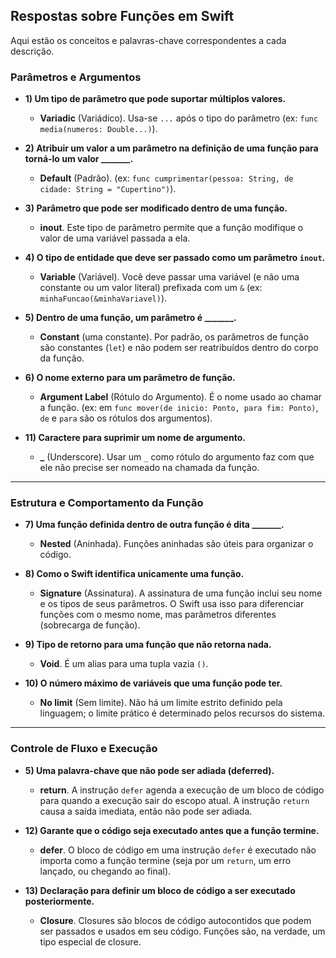 ## Respostas sobre Funções em Swift

Aqui estão os conceitos e palavras-chave correspondentes a cada descrição.

### Parâmetros e Argumentos

* **1) Um tipo de parâmetro que pode suportar múltiplos valores.**
    * **Variadic** (Variádico). Usa-se `...` após o tipo do parâmetro (ex: `func media(numeros: Double...)`).

* **2) Atribuir um valor a um parâmetro na definição de uma função para torná-lo um valor _______.**
    * **Default** (Padrão). (ex: `func cumprimentar(pessoa: String, de cidade: String = "Cupertino")`).

* **3) Parâmetro que pode ser modificado dentro de uma função.**
    * **inout**. Este tipo de parâmetro permite que a função modifique o valor de uma variável passada a ela.

* **4) O tipo de entidade que deve ser passado como um parâmetro `inout`.**
    * **Variable** (Variável). Você deve passar uma variável (e não uma constante ou um valor literal) prefixada com um `&` (ex: `minhaFuncao(&minhaVariavel)`).

* **5) Dentro de uma função, um parâmetro é _______.**
    * **Constant** (uma constante). Por padrão, os parâmetros de função são constantes (`let`) e não podem ser reatribuídos dentro do corpo da função.

* **6) O nome externo para um parâmetro de função.**
    * **Argument Label** (Rótulo do Argumento). É o nome usado ao chamar a função. (ex: em `func mover(de inicio: Ponto, para fim: Ponto)`, `de` e `para` são os rótulos dos argumentos).

* **11) Caractere para suprimir um nome de argumento.**
    * **\_** (Underscore). Usar um `_` como rótulo do argumento faz com que ele não precise ser nomeado na chamada da função.

---

### Estrutura e Comportamento da Função

* **7) Uma função definida dentro de outra função é dita _______.**
    * **Nested** (Aninhada). Funções aninhadas são úteis para organizar o código.

* **8) Como o Swift identifica unicamente uma função.**
    * **Signature** (Assinatura). A assinatura de uma função inclui seu nome e os tipos de seus parâmetros. O Swift usa isso para diferenciar funções com o mesmo nome, mas parâmetros diferentes (sobrecarga de função).

* **9) Tipo de retorno para uma função que não retorna nada.**
    * **Void**. É um alias para uma tupla vazia `()`.

* **10) O número máximo de variáveis que uma função pode ter.**
    * **No limit** (Sem limite). Não há um limite estrito definido pela linguagem; o limite prático é determinado pelos recursos do sistema.

---

### Controle de Fluxo e Execução

* **5) Uma palavra-chave que não pode ser adiada (deferred).**
    * **return**. A instrução `defer` agenda a execução de um bloco de código para quando a execução sair do escopo atual. A instrução `return` causa a saída imediata, então não pode ser adiada.

* **12) Garante que o código seja executado antes que a função termine.**
    * **defer**. O bloco de código em uma instrução `defer` é executado não importa como a função termine (seja por um `return`, um erro lançado, ou chegando ao final).

* **13) Declaração para definir um bloco de código a ser executado posteriormente.**
    * **Closure**. Closures são blocos de código autocontidos que podem ser passados e usados em seu código. Funções são, na verdade, um tipo especial de closure.
